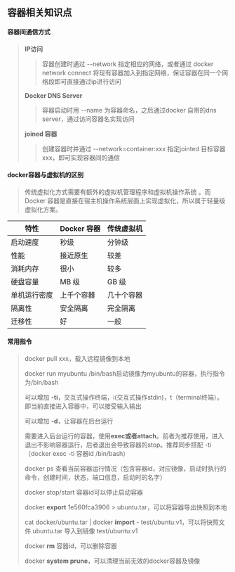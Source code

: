## 容器相关知识点

#### 容器间通信方式

>  **IP访问**
>>   
>> 容器创建时通过 --network 指定相应的网络，或者通过 docker network connect 将现有容器加入到指定网络，保证容器在同一个网络段即可直接通过ip进行访问
>  
>  **Docker DNS Server**
> > 
>> 容器启动时用 --name 为容器命名，之后通过docker 自带的dns server，通过访问容器名实现访问
>> 
>  **joined 容器**
>>  
>> 创建容器时并通过 --network=container:xxx 指定jointed 目标容器xxx，即可实现容器间的通信 

#### docker容器与虚拟机的区别

> 传统虚拟化方式需要有额外的虚拟机管理程序和虚拟机操作系统 。而Docker 容器是直接在宿主机操作系统层面上实现虚拟化，所以属于轻量级虚拟化方案。
 
| 特性	| Docker 容器	|传统虚拟机
|  -   | -           | -
| 启动速度	| 秒级 |	分钟级
| 性能 |	接近原生 |	较差
| 消耗内存 |	很小	| 较多
| 硬盘容量 |	MB 级	| GB 级
| 单机运行密度	| 上千个容器	| 几十个容器
| 隔离性	| 安全隔离	| 完全隔离
| 迁移性 | 	好	| 一般

#### 常用指令

> docker pull xxx，载入远程镜像到本地
> 
> docker run myubuntu /bin/bash启动镜像为myubuntu的容器，执行指令为/bin/bash
> 
> 可以增加 **-ti**，交互式操作终端，i(交互式操作stdin)，t（terminal终端）。即当前直接进入容器中，可以接受输入输出
> 
> 可以增加 **-d**，让容器在后台运行
> 
> 需要进入后台运行的容器，使用**exec或者attach**。前者为推荐使用，进入退出不影响容器运行，后者退出会导致容器的stop。推荐同步搭配 -ti（docker exec -ti 容器id /bin/bash）
> 
> docker ps 查看当前容器运行情况（包含容器id，对应镜像，启动时执行的命令，创建时间，状态，端口信息，启动时的名字）
> 
> docker stop/start 容器id可以停止启动容器
> 
> docker  **export** 1e560fca3906 > ubuntu.tar，可以将容器导出快照到本地
> 
> cat docker/ubuntu.tar | docker **import** - test/ubuntu:v1，可以将快照文件 ubuntu.tar 导入到镜像 test/ubuntu:v1
> 
> docker **rm** 容器id，可以删除容器
> 
> docker **system prune**，可以清理当前无效的docker容器及镜像
> 
